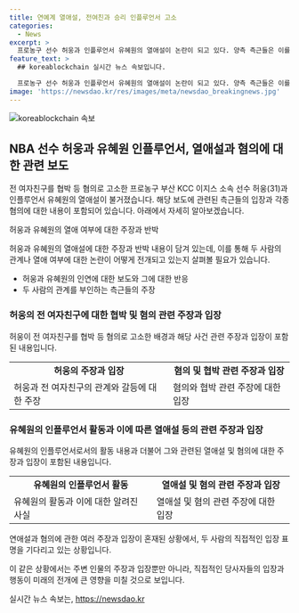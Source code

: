 ```yaml
---
title: 연예계 열애설, 전여친과 승리 인플루언서 고소
categories:
  - News
excerpt: >
  프로농구 선수 허웅과 인플루언서 유혜원의 열애설이 논란이 되고 있다. 양측 측근들은 이를 부인했지만, 두 사람은 올해 초부터 연인 관계로 지인 사이였다는 주장도 나왔다. 허웅은 전 여자친구를 협박 등 혐의로 고소하며 사생활 공개 협박 등의 논란에 휩싸였다. 유혜원은 40만명 이상의 팔로워를 보유한 인플루언서로, 빅뱅의 전 멤버 승리와도 열애설에 휩싸였던 바 있다. 허웅 측은 임신과 낙태 등을 주장하며 상대방에 대한 주장을 밝혔다.
feature_text: >
  ## koreablockchain 실시간 뉴스 속보입니다.

  프로농구 선수 허웅과 인플루언서 유혜원의 열애설이 논란이 되고 있다. 양측 측근들은 이를 부인했지만, 두 사람은 올해 초부터 연인 관계로 지인 사이였다는 주장도 나왔다. 허웅은 전 여자친구를 협박 등 혐의로 고소하며 사생활 공개 협박 등의 논란에 휩싸였다. 유혜원은 40만명 이상의 팔로워를 보유한 인플루언서로, 빅뱅의 전 멤버 승리와도 열애설에 휩싸였던 바 있다. 허웅 측은 임신과 낙태 등을 주장하며 상대방에 대한 주장을 밝혔다.
image: 'https://newsdao.kr/res/images/meta/newsdao_breakingnews.jpg'
---
```


<p><img src="https://newsdao.kr/res/images/meta/newsdao_breakingnews.jpg" alt="koreablockchain 속보" /></p>

<h2 data-ke-size="size26">NBA 선수 허웅과 유혜원 인플루언서, 열애설과 혐의에 대한 관련 보도</h2>

<p>전 여자친구를 협박 등 혐의로 고소한 프로농구 부산 KCC 이지스 소속 선수 허웅(31)과 인플루언서 유혜원의 열애설이 불거졌습니다. 해당 보도에 관련된 측근들의 입장과 각종 혐의에 대한 내용이 포함되어 있습니다. 아래에서 자세히 알아보겠습니다.</p>

<p data-ke-size="size16">허웅과 유혜원의 열애 여부에 대한 주장과 반박</p>

<p>허웅과 유혜원의 열애설에 대한 주장과 반박 내용이 담겨 있는데, 이를 통해 두 사람의 관계나 열애 여부에 대한 논란이 어떻게 전개되고 있는지 살펴볼 필요가 있습니다.</p>

<ul>
  <li>허웅과 유혜원의 인연에 대한 보도와 그에 대한 반응</li>
  <li>두 사람의 관계를 부인하는 측근들의 주장</li>
</ul>

<h3>허웅의 전 여자친구에 대한 협박 및 혐의 관련 주장과 입장</h3>

<p>허웅이 전 여자친구를 협박 등 혐의로 고소한 배경과 해당 사건 관련 주장과 입장이 포함된 내용입니다.</p>

<table>
  <tr>
    <td style="text-align: center; height: 17px;"><b>허웅의 주장과 입장</b></td>
    <td style="text-align: center; height: 17px;"><b>혐의 및 협박 관련 주장과 입장</b></td>
  </tr>
  <tr>
    <td>허웅과 전 여자친구의 관계와 갈등에 대한 주장</td>
    <td>혐의와 협박 관련 주장에 대한 입장</td>
  </tr>
</table>

<h3>유혜원의 인플루언서 활동과 이에 따른 열애설 등의 관련 주장과 입장</h3>

<p>유혜원의 인플루언서로서의 활동 내용과 더불어 그와 관련된 열애설 및 혐의에 대한 주장과 입장이 포함된 내용입니다.</p>

<table>
  <tr>
    <td style="text-align: center; height: 17px;"><b>유혜원의 인플루언서 활동</b></td>
    <td style="text-align: center; height: 17px;"><b>열애설 및 혐의 관련 주장과 입장</b></td>
  </tr>
  <tr>
    <td>유혜원의 활동과 이에 대한 알려진 사실</td>
    <td>열애설 및 혐의 관련 주장에 대한 입장</td>
  </tr>
</table>

<p data-ke-size="size16">연애설과 혐의에 관한 여러 주장과 입장이 혼재된 상황에서, 두 사람의 직접적인 입장 표명을 기다리고 있는 상황입니다.</p>

<p>이 같은 상황에서는 주변 인물의 주장과 입장뿐만 아니라, 직접적인 당사자들의 입장과 행동이 미래의 전개에 큰 영향을 미칠 것으로 보입니다.</p>
실시간 뉴스 속보는, <a href="https://newsdao.kr" rel="dofollow">https://newsdao.kr</a>


